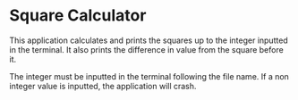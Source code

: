 # Square Calculator

This application calculates and prints the squares up to the integer inputted in the terminal.
It also prints the difference in value from the square before it.

The integer must be inputted in the terminal following the file name.
If a non integer value is inputted, the application will crash.
